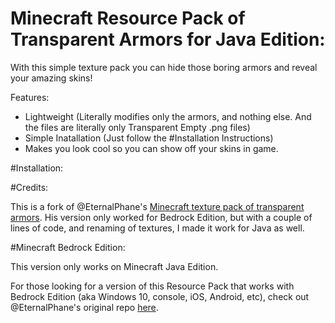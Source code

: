 # Minecraft Resource Pack of Transparent Armors for Java Edition:

With this simple texture pack you can hide those boring armors and reveal your amazing skins!

Features: 

* Lightweight (Literally modifies only the armors, and nothing else. And the files are literally only Transparent Empty .png files)
* Simple Inatallation (Just follow the #Installation Instructions)
* Makes you look cool so you can show off your skins in game.

#Installation:

#Credits:

This is a fork of @EternalPhane's [Minecraft texture pack of transparent armors](https://github.com/EternalPhane/transparent-armor-texture). His version only worked for Bedrock Edition, but with a couple of lines of code, and renaming of textures, I made it work for Java as well.

#Minecraft Bedrock Edition:

This version only works on Minecraft Java Edition.

For those looking for a version of this Resource Pack that works with Bedrock Edition (aka Windows 10, console, iOS, Android, etc), check out @EternalPhane's original repo [here](https://github.com/EternalPhane/transparent-armor-texture).
